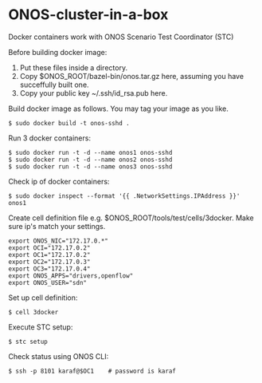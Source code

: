 # ONOS-cluster-in-a-box
Docker containers work with ONOS Scenario Test Coordinator (STC)

Before building docker image:
1. Put these files inside a directory.
2. Copy $ONOS_ROOT/bazel-bin/onos.tar.gz here, assuming you have succeffully built one.
3. Copy your public key ~/.ssh/id_rsa.pub here.


Build docker image as follows. You may tag your image as you like.
```
$ sudo docker build -t onos-sshd .
```

Run 3 docker containers:
```
$ sudo docker run -t -d --name onos1 onos-sshd
$ sudo docker run -t -d --name onos2 onos-sshd
$ sudo docker run -t -d --name onos3 onos-sshd
```

Check ip of docker containers:
```
$ sudo docker inspect --format '{{ .NetworkSettings.IPAddress }}' onos1
```

Create cell definition file e.g. $ONOS_ROOT/tools/test/cells/3docker. Make sure ip's match your settings.
```
export ONOS_NIC="172.17.0.*"
export OCI="172.17.0.2"
export OC1="172.17.0.2"
export OC2="172.17.0.3"
export OC3="172.17.0.4"
export ONOS_APPS="drivers,openflow"
export ONOS_USER="sdn"
```

Set up cell definition:
```
$ cell 3docker
```

Execute STC setup: 
```
$ stc setup
```

Check status using ONOS CLI:
```
$ ssh -p 8101 karaf@$OC1    # password is karaf
```
